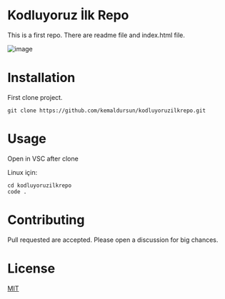 # Kodluyoruz İlk Repo

This is a first repo. There are readme file and index.html file.

![image](https://user-images.githubusercontent.com/47081324/172057396-82dcd979-1c39-439e-b0d1-159eb73c2afb.PNG)

# Installation

First clone project. 


`git clone https://github.com/kemaldursun/kodluyoruzilkrepo.git`


# Usage

Open in VSC after clone

Linux için:

`cd kodluyoruzilkrepo`  
`code .`

# Contributing

Pull requested are accepted. Please open a discussion for big chances.


# License

<p><ins>MIT</ins></p>

